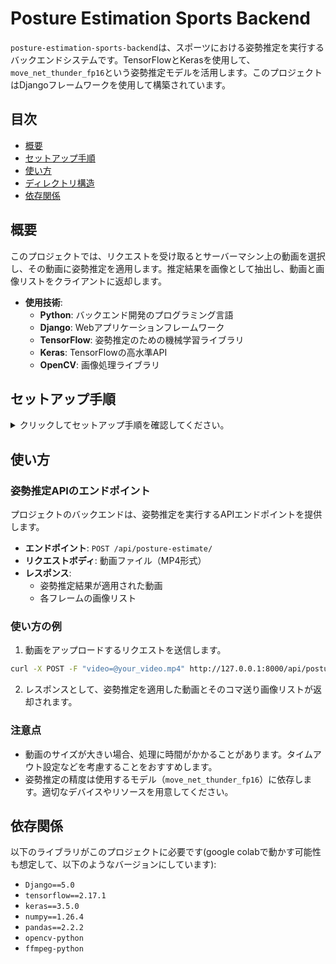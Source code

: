 # Posture Estimation Sports Backend

`posture-estimation-sports-backend`は、スポーツにおける姿勢推定を実行するバックエンドシステムです。TensorFlowとKerasを使用して、`move_net_thunder_fp16`という姿勢推定モデルを活用します。このプロジェクトはDjangoフレームワークを使用して構築されています。

## 目次
- [概要](#概要)
- [セットアップ手順](#セットアップ手順)
- [使い方](#使い方)
- [ディレクトリ構造](#ディレクトリ構造)
- [依存関係](#依存関係)

## 概要

このプロジェクトでは、リクエストを受け取るとサーバーマシン上の動画を選択し、その動画に姿勢推定を適用します。推定結果を画像として抽出し、動画と画像リストをクライアントに返却します。

- **使用技術**:
  - **Python**: バックエンド開発のプログラミング言語
  - **Django**: Webアプリケーションフレームワーク
  - **TensorFlow**: 姿勢推定のための機械学習ライブラリ
  - **Keras**: TensorFlowの高水準API
  - **OpenCV**: 画像処理ライブラリ

## セットアップ手順

<details>

<summary>クリックしてセットアップ手順を確認してください。</summary>

### 1. リポジトリのクローン

まず、リポジトリをクローンします。

```bash
git clone https://github.com/yourusername/posture-estimation-sports-backend.git
cd posture-estimation-sports-backend
```

### 2. 仮想環境の作成

次に、Pythonの仮想環境を作成し、必要な依存関係をインストールします。

#### 2.1: 仮想環境の作成

```bash
make myenv
```

#### 2.2: 仮想環境の有効化

- **Windows**の場合:

```bash
myenv\Scripts\activate
```

- **Mac/Linux**の場合:

```bash
source myenv/bin/activate
```

### 3. 依存関係のインストール

プロジェクトに必要なライブラリをインストールします。

```bash
make update_requirements
```

### 4. データベースのマイグレーション

Djangoのデータベース設定を反映させるために、マイグレーションを実行します。

```bash
make migrate
```

### 5. 開発サーバーの起動

サーバーを起動し、プロジェクトが正しく動作するかを確認します。

```bash
make runserver
```

ブラウザで `http://127.0.0.1:8000/` にアクセスして、Djangoのウェルカムページが表示されれば、セットアップが成功しています。

</details>

## 使い方

### 姿勢推定APIのエンドポイント

プロジェクトのバックエンドは、姿勢推定を実行するAPIエンドポイントを提供します。

- **エンドポイント**: `POST /api/posture-estimate/`
- **リクエストボディ**: 動画ファイル（MP4形式）
- **レスポンス**:
  - 姿勢推定結果が適用された動画
  - 各フレームの画像リスト

### 使い方の例

1. 動画をアップロードするリクエストを送信します。

```bash
curl -X POST -F "video=@your_video.mp4" http://127.0.0.1:8000/api/posture-estimate/
```

2. レスポンスとして、姿勢推定を適用した動画とそのコマ送り画像リストが返却されます。

### 注意点

- 動画のサイズが大きい場合、処理に時間がかかることがあります。タイムアウト設定などを考慮することをおすすめします。
- 姿勢推定の精度は使用するモデル（`move_net_thunder_fp16`）に依存します。適切なデバイスやリソースを用意してください。

## 依存関係

以下のライブラリがこのプロジェクトに必要です(google colabで動かす可能性も想定して、以下のようなバージョンにしています):

- `Django==5.0`
- `tensorflow==2.17.1`
- `keras==3.5.0`
- `numpy==1.26.4`
- `pandas==2.2.2`
- `opencv-python`
- `ffmpeg-python`
